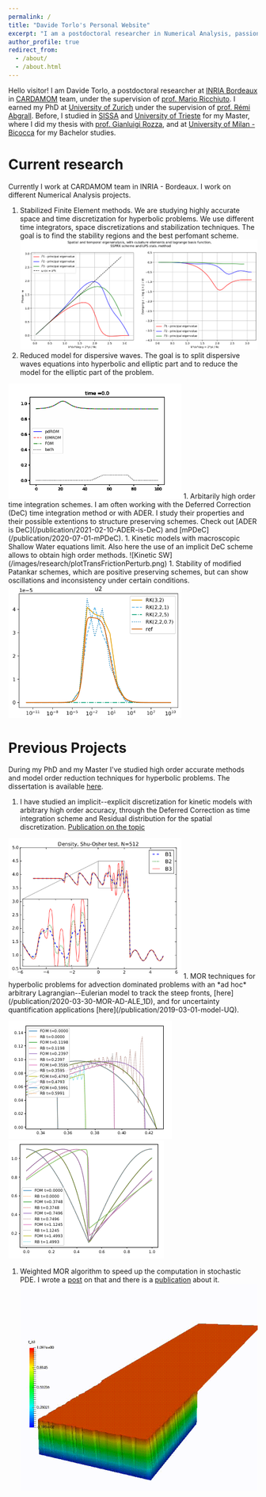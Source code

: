 ```yaml
---
permalink: /
title: "Davide Torlo's Personal Website"
excerpt: "I am a postdoctoral researcher in Numerical Analysis, passionate about Data and musician in spare time."
author_profile: true
redirect_from: 
  - /about/
  - /about.html
---
```


Hello visitor! I am Davide Torlo, a postdoctoral researcher at [INRIA Bordeaux](https://www.inria.fr/fr/centre-inria-bordeaux-sud-ouest) in [CARDAMOM](https://team.inria.fr/cardamom/) team, under the supervision of [prof. Mario Ricchiuto](https://team.inria.fr/cardamom/marioricchiuto/). I earned my PhD at [University of Zurich](https://www.math.uzh.ch/index.php?id=home) under the supervision of [prof. Rémi Abgrall](https://www.math.uzh.ch/index.php?id=people&key1=8882). Before, I studied in [SISSA](https://www.sissa.it/) and [University of Trieste](https://www.units.it) for my Master, where I did my thesis with [prof. Gianluigi Rozza](https://people.sissa.it/~grozza/), and at [University of Milan - Bicocca](https://unimib.it) for my Bachelor studies.


Current research
======
Currently I work at CARDAMOM team in INRIA - Bordeaux. I work on different Numerical Analysis projects.
1. Stabilized Finite Element methods. We are studying highly accurate space and time discretization for hyperbolic problems. We use different time integrators, space discretizations and stabilization techniques. The goal is to find the stability regions and the best perfomant scheme. 
![Dispersion analysis](/images/research/dispersionAnalysis.png)
1. Reduced model for dispersive waves. The goal is to split dispersive waves equations into hyperbolic and elliptic part and to reduce the model for the elliptic part of the problem.
<img src="/images/research/KdVMOR.gif" alt="Dispersive Waves" width="350"/>
1. Arbitarily high order time integration schemes. I am often working with the Deferred Correction (DeC) time integration method or with ADER. I study their properties and their possible extentions to structure preserving schemes. Check out [ADER is DeC](/publication/2021-02-10-ADER-is-DeC) and [mPDeC](/publication/2020-07-01-mPDeC).
1. Kinetic models with macroscopic Shallow Water equations limit. Also here the use of an implicit DeC scheme allows to obtain high order methods.
![Kinetic SW](/images/research/plotTransFrictionPerturb.png)
1. Stability of modified Patankar schemes, which are positive preserving schemes, but can show oscillations and inconsistency under certain conditions.
<img src="/images/research/RobertsonUnstable.png" alt="Robertson Problem MP" width="350"/>

Previous Projects
=================
During my PhD and my Master I've studied high order accurate methods and model order reduction techniques for hyperbolic problems. The dissertation is available [here](http://accdavlo.github.io/files/theses/TorloPhDThesisOneSided.pdf).
1. I have studied an implicit--explicit discretization for kinetic models with arbitrary high order accuracy, through the Deferred Correction as time integration scheme and Residual distribution for the spatial discretization. [Publication on the topic](/publication/2020-06-29-high-order-IMEX-DeC)
<img src="/images/research/kineticEuler.png" alt="Shu Osher test" width="350"/>
1. MOR techniques for hyperbolic problems for advection dominated problems with an *ad hoc* arbitrary Lagrangian--Eulerian model to track the steep fronts, [here](/publication/2020-03-30-MOR-AD-ALE_1D), and for uncertainty quantification applications [here](/publication/2019-03-01-model-UQ).

![Eulerian](/images/research/ALEMOREulerian.png)![Lagrangian](/images/research/ALEMORLagrangian.png)
1. Weighted MOR algorithm to speed up the computation in stochastic PDE. I wrote a [post](/posts/2021/02/wMOR/) on that and there is a [publication](/publication/2018-10-25-stabilized-weighted) about it.
![Advection Dominated](/images/research/MORadvDom.gif)
